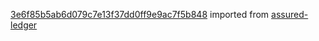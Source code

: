 [3e6f85b5ab6d079c7e13f37dd0ff9e9ac7f5b848](https://github.com/insolar/assured-ledger/commit/3e6f85b5ab6d079c7e13f37dd0ff9e9ac7f5b848) imported from [assured-ledger](https://github.com/insolar/assured-ledger)
